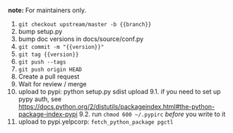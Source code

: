 **note:** For maintainers only.

1. ``git checkout upstream/master -b {{branch}}``
2. bump setup.py
2. bump doc versions in docs/source/conf.py
3. ``git commit -m "{{version}}"``
4. ``git tag {{version}}``
5. ``git push --tags``
6. ``git push origin HEAD``
7. Create a pull request
8. Wait for review / merge
9. upload to pypi: python setup.py sdist upload
    9.1. if you need to set up pypy auth, see https://docs.python.org/2/distutils/packageindex.html#the-python-package-index-pypi
    9.2. run `chmod 600 ~/.pypirc` *before* you write to it
10. upload to pypi.yelpcorp:  `fetch_python_package pgctl`
